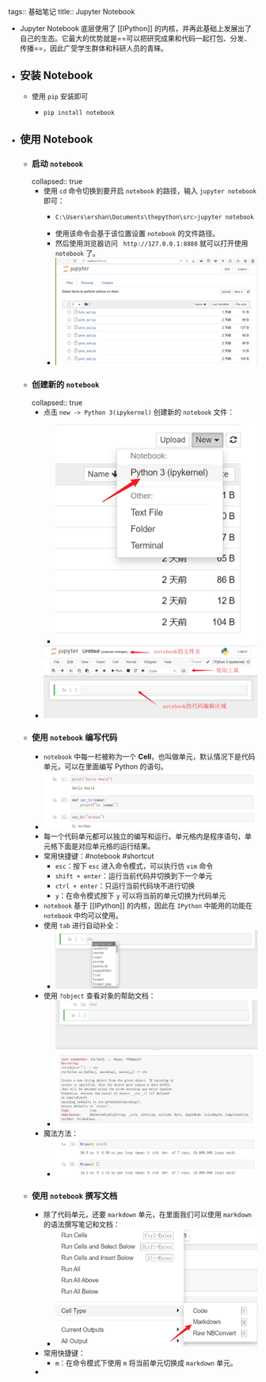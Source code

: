tags:: 基础笔记
title:: Jupyter Notebook

- Jupyter Notebook 底层使用了 [[IPython]] 的内核，并再此基础上发展出了自己的生态。它最大的优势就是==可以把研究成果和代码一起打包、分发、传播==，因此广受学生群体和科研人员的青睐。
- ## 安装 Notebook
	- 使用 `pip` 安装即可
		- ```sh
		  pip install notebook
		  ```
- ## 使用 Notebook
	- ### 启动 `notebook`
	  collapsed:: true
		- 使用 `cd` 命令切换到要开启 `notebook` 的路径，输入 `jupyter notebook` 即可：
			- ```sh
			  C:\Users\ershan\Documents\thepython\src>jupyter notebook
			  ```
			- 使用该命令会基于该位置设置 `notebook` 的文件路径。
			- 然后使用浏览器访问 ` http://127.0.0.1:8888` 就可以打开使用 `notebook` 了。
			- ![notebook](../assets/image_1670075066740_0.png)
	- ### 创建新的 `notebook`
	  collapsed:: true
		- 点击 `new -> Python 3(ipykernel)` 创建新的 `notebook` 文件：
			- ![新建 notebook](../assets/image_1670075188649_0.png)
		- ![notebook简介](../assets/image_1670075294411_0.png)
	- ### 使用 `notebook` 编写代码
		- `notebook` 中每一栏被称为一个 **Cell**，也叫做单元，默认情况下是代码单元，可以在里面编写 Python 的语句。
		- ![代码单元](../assets/image_1670075628855_0.png)
		- 每一个代码单元都可以独立的编写和运行。单元格内是程序语句，单元格下面是对应单元格的运行结果。
		- 常用快捷键：#notebook #shortcut
			- `esc`：按下 `esc` 进入命令模式，可以执行仿 `vim` 命令
			- `shift + enter`：运行当前代码并切换到下一个单元
			- `ctrl + enter`：只运行当前代码块不进行切换
			- `y`：在命令模式按下 `y` 可以将当前的单元切换为代码单元
		- `notebook` 基于 [[IPython]] 的内核，因此在 `IPython` 中能用的功能在 `notebook` 中均可以使用。
		- 使用 `tab` 进行自动补全：
			- ![自动补全](../assets/image_1670075785096_0.png)
		- 使用 `?object` 查看对象的帮助文档：
			- ![查看帮助](../assets/image_1670075836127_0.png)
		- 魔法方法：
			- ![魔法方法](../assets/image_1670075884347_0.png)
	- ### 使用 `notebook` 撰写文档
		- 除了代码单元，还要 `markdown` 单元，在里面我们可以使用 `markdown` 的语法撰写笔记和文档：
			- ![markdown 单元](../assets/image_1670076024130_0.png)
		- 常用快捷键：
			- `m`：在命令模式下使用 `m` 将当前单元切换成 `markdown` 单元。
		-